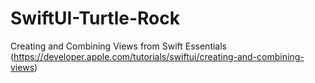 # SwiftUI-Turtle-Rock
Creating and Combining Views from Swift Essentials (https://developer.apple.com/tutorials/swiftui/creating-and-combining-views)
